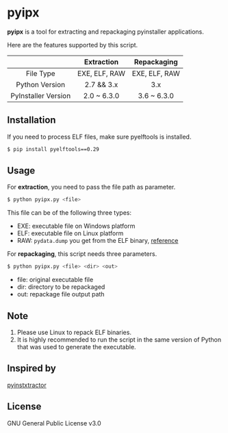 # pyipx

**pyipx** is a tool for extracting and repackaging pyinstaller applications.

Here are the features supported by this script.

|                     |  Extraction   |  Repackaging  |
| :-----------------: | :-----------: | :-----------: |
|      File Type      | EXE, ELF, RAW | EXE, ELF, RAW |
|   Python Version    |  2.7 && 3.x   |      3.x      |
| PyInstaller Version |  2.0 ~ 6.3.0  |  3.6 ~ 6.3.0  |

## Installation

If you need to process ELF files, make sure pyelftools is installed.

```bash
$ pip install pyelftools==0.29
```

## Usage

For **extraction**, you need to pass the file path as parameter.

```bash
$ python pyipx.py <file>
```

This file can be of the following three types:

- EXE: executable file on Windows platform
- ELF: executable file on Linux platform
- RAW: `pydata.dump` you get from the ELF binary, [reference](https://github.com/extremecoders-re/pyinstxtractor/wiki/Extracting-Linux-ELF-binaries)

For **repackaging**, this script needs three parameters.

```bash
$ python pyipx.py <file> <dir> <out>
```

- file: original executable file
- dir: directory to be repackaged
- out: repackage file output path

## Note

1. Please use Linux to repack ELF binaries.
2. It is highly recommended to run the script in the same version of Python that was used to generate the executable.

## Inspired by

[pyinstxtractor](https://github.com/extremecoders-re/pyinstxtractor)

## License

GNU General Public License v3.0

